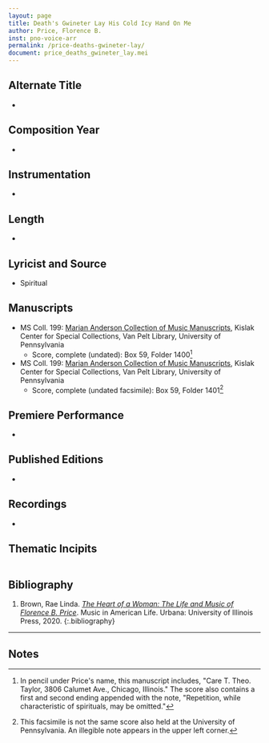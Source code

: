 ```yaml
---
layout: page
title: Death's Gwineter Lay His Cold Icy Hand On Me
author: Price, Florence B.
inst: pno-voice-arr
permalink: /price-deaths-gwineter-lay/
document: price_deaths_gwineter_lay.mei
---
```


## Alternate Title
- 

## Composition Year
- 

## Instrumentation
- 

## Length
- 

## Lyricist and Source
- Spiritual

## Manuscripts
- MS Coll. 199: <a href="https://www.library.upenn.edu/detail/collection/marian-anderson-collection" target="_blank">Marian Anderson Collection of Music Manuscripts</a>, Kislak Center for Special Collections, Van Pelt Library, University of Pennsylvania
    * Score, complete (undated): Box 59, Folder 1400[^fn1]
- MS Coll. 199: <a href="https://www.library.upenn.edu/detail/collection/marian-anderson-collection" target="_blank">Marian Anderson Collection of Music Manuscripts</a>, Kislak Center for Special Collections, Van Pelt Library, University of Pennsylvania
    * Score, complete (undated facsimile): Box 59, Folder 1401[^fn2]

## Premiere Performance
- 

## Published Editions
- 

## Recordings
- 

## Thematic Incipits
<div id="notation" style="overflow-x: auto"></div>

## Bibliography
1. Brown, Rae Linda. <a href="https://www.worldcat.org/title/1122800180" target="_blank">*The Heart of a Woman: The Life and Music of Florence B. Price*</a>. Music in American Life. Urbana: University of Illinois Press, 2020.
{:.bibliography}

---
## Notes
[^fn1]: In pencil under Price's name, this manuscript includes, "Care T. Theo. Taylor, 3806 Calumet Ave., Chicago, Illinois." The score also contains a first and second ending appended with the note, "Repetition, while characteristic of spirituals, may be omitted."
[^fn2]: This facsimile is not the same score also held at the University of Pennsylvania. An illegible note appears in the upper left corner.